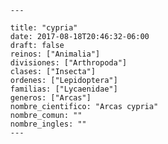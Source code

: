 
      ---

      title: "cypria"
      date: 2017-08-18T20:46:32-06:00
      draft: false
      reinos: ["Animalia"]
      divisiones: ["Arthropoda"]
      clases: ["Insecta"]
      ordenes: ["Lepidoptera"]
      familias: ["Lycaenidae"]
      generos: ["Arcas"]
      nombre_cientifico: "Arcas cypria"
      nombre_comun: ""
      nombre_ingles: ""
      ---

      